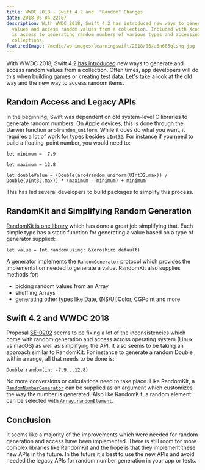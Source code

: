 ```yaml
---
title: WWDC 2018 - Swift 4.2 and  "Random" Changes
date: 2018-06-04 22:07
description: With WWDC 2018, Swift 4.2 has introduced new ways to generate random
  values and access random values from a collection. Included with Xcode 10, there
  is access to generating random numbers of various types and accessing items from
  collections.
featuredImage: /media/wp-images/learningswift/2018/06/a6n685qlshq.jpg
---
```

With WWDC 2018, Swift 4.2 [has
introduced](https://github.com/apple/swift-evolution/blob/master/proposals/0202-random-unification.md) new
ways to generate and access random values from a collection. Often
times, app developers will do this when building games or creating test
data. Let's take a look at the old way and the new way to access random
items.

## Random Access and Legacy APIs

In the beginning, Swift was dependent on old system-level C libraries to
generate random numbers. On Apple devices, this is done through the
Darwin function `arc4random_uniform`. While it does do what you want, it
requires a lot of work for types besides `UInt32`. For instance if you
need to build a floating-point number, you would need to:

    let minimum = -7.9

    let maximum = 12.8

    let doubleValue = (Double(arc4random_uniform(UInt32.max)) / Double(UInt32.max)) * (maximum - minimum) + minimum

This has led several developers to build packages to simplify this
process.

## RandomKit and Simplifying Random Generation

[RandomKit is one library](https://github.com/nvzqz/RandomKit) which has
done a great job simplifying that. Each simple type has a static
function for generating a value based on a type of generator supplied:

    let value = Int.random(using: &Xoroshiro.default)

A generator implements the `RandomGenerator` protocol which provides the
implementation needed to generate a value. RandomKit also supplies
methods for:

-   picking random values from an Array
-   shuffling Arrays
-   generating other types like Date, (NS/UI)Color, CGPoint and more

## Swift 4.2 and WWDC 2018

Proposal [SE-0202](https://github.com/apple/swift-evolution/blob/master/proposals/0202-random-unification.md) seems
to be fixing a lot of the inconsistencies which come with random
generation and access across operating system (Linux vs macOS) as well
as simplifying the API. It also seems to be taking an approach similar
to RandomKit. For instance to generate a random Double within a range,
all that needs to be done is:

    Double.random(in: -7.9...12.8)

No more conversions or calculations need to take place. Like RandomKit,
a
[`RandomNumberGenerator`](https://developer.apple.com/documentation/swift/randomnumbergenerator)
can be supplied as an argument which customizes the way the number is
generated. Also like RandomKit, a random element can be selected with
[`Array.randomElement`](https://developer.apple.com/documentation/swift/array/2994747-randomelement).

## Conclusion

It seems like a majority of the improvements which were needed for
random generation and access have been implemented. There is still room
for more complex libraries like RandomKit and the hope is that they
implement these new APIs in the future. In the future it's best to use
the new APIs and avoid needed the legacy APIs for random number
generation in your app or tests.

